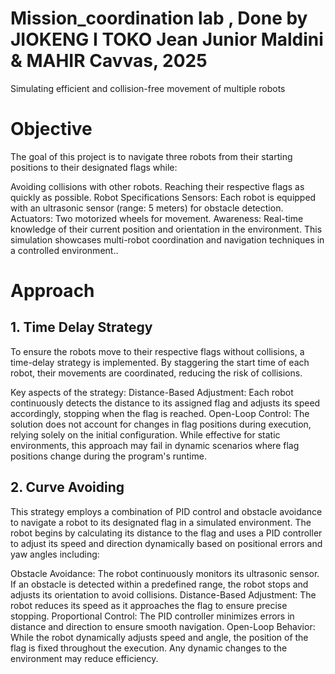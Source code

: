 # Mission_coordination lab , Done by JIOKENG I TOKO Jean Junior Maldini & MAHIR Cavvas, 2025
Simulating efficient and collision-free movement of multiple robots

# Objective
The goal of this project is to navigate three robots from their starting positions to their designated flags while:

Avoiding collisions with other robots.
Reaching their respective flags as quickly as possible.
Robot Specifications
Sensors: Each robot is equipped with an ultrasonic sensor (range: 5 meters) for obstacle detection.
Actuators: Two motorized wheels for movement.
Awareness: Real-time knowledge of their current position and orientation in the environment.
This simulation showcases multi-robot coordination and navigation techniques in a controlled environment..

# Approach
## 1. Time Delay Strategy

To ensure the robots move to their respective flags without collisions, a time-delay strategy is implemented. By staggering the start time of each robot, their movements are coordinated, reducing the risk of collisions.

Key aspects of the strategy:
Distance-Based Adjustment: Each robot continuously detects the distance to its assigned flag and adjusts its speed accordingly, stopping when the flag is reached.
Open-Loop Control: The solution does not account for changes in flag positions during execution, relying solely on the initial configuration.
While effective for static environments, this approach may fail in dynamic scenarios where flag positions change during the program's runtime.

## 2. Curve Avoiding

This strategy employs a combination of PID control and obstacle avoidance to navigate a robot to its designated flag in a simulated environment. The robot begins by calculating its distance to the flag and uses a PID controller to adjust its speed and direction dynamically based on positional errors and yaw angles including:

Obstacle Avoidance: The robot continuously monitors its ultrasonic sensor. If an obstacle is detected within a predefined range, the robot stops and adjusts its orientation to avoid collisions.
Distance-Based Adjustment: The robot reduces its speed as it approaches the flag to ensure precise stopping.
Proportional Control: The PID controller minimizes errors in distance and direction to ensure smooth navigation.
Open-Loop Behavior: While the robot dynamically adjusts speed and angle, the position of the flag is fixed throughout the execution. Any dynamic changes to the environment may reduce efficiency.

